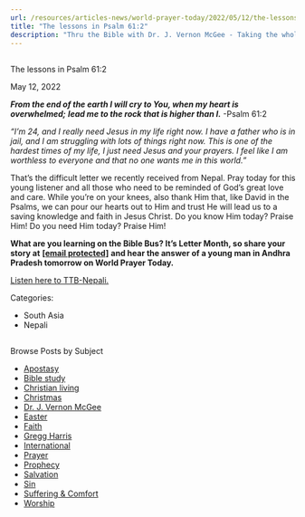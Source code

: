 ```yaml
---
url: /resources/articles-news/world-prayer-today/2022/05/12/the-lessons-in-psalm-61-2
title: "The lessons in Psalm 61:2"
description: "Thru the Bible with Dr. J. Vernon McGee - Taking the whole Word to the whole world"
---
```







## 
 The lessons in Psalm 61:2


May 12, 2022
![]()




***From the end of the earth I will cry to You, when my heart is overwhelmed;*** ***l******ead me to the rock that is higher than I.*** -Psalm 61:2

*“I’m 24, and I really need Jesus in my life right now. I have a father who is in jail, and I am struggling with lots of things right now. This is one of the hardest times of my life, I just need Jesus and your prayers. I feel like I am worthless to everyone and that no one wants me in this world.”*

That’s the difficult letter we recently received from Nepal. Pray today for this young listener and all those who need to be reminded of God’s great love and care. While you’re on your knees, also thank Him that, like David in the Psalms, we can pour our hearts out to Him and trust He will lead us to a saving knowledge and faith in Jesus Christ. Do you know Him today? Praise Him! Do you need Him today? Praise Him! 

**What are you learning on the Bible Bus? It’s Letter Month, so share your story at** [**[email protected]**](/cdn-cgi/l/email-protection#307279727c75726563706464721e5f4257) **and hear the answer of a young man in Andhra Pradesh tomorrow on World Prayer Today.**

[Listen here to TTB-Nepali.](https://ttb.twr.org/home/day,0875/language,NEP)



Categories: 


* South Asia
* Nepali









## 
 Browse Posts by Subject


* [Apostasy](/resources/articles-news/-in-tags/tags/Apostasy)
* [Bible study](/resources/articles-news/-in-tags/tags/Bible-study)
* [Christian living](/resources/articles-news/-in-tags/tags/Christian-living)
* [Christmas](/resources/articles-news/-in-tags/tags/Christmas)
* [Dr. J. Vernon McGee](/resources/articles-news/-in-tags/tags/Dr-J-Vernon-McGee)
* [Easter](/resources/articles-news/-in-tags/tags/easter)
* [Faith](/resources/articles-news/-in-tags/tags/Faith)
* [Gregg Harris](/resources/articles-news/-in-tags/tags/Gregg-Harris)
* [International](/resources/articles-news/-in-tags/tags/International)
* [Prayer](/resources/articles-news/-in-tags/tags/prayer)
* [Prophecy](/resources/articles-news/-in-tags/tags/Prophecy)
* [Salvation](/resources/articles-news/-in-tags/tags/Salvation)
* [Sin](/resources/articles-news/-in-tags/tags/sin)
* [Suffering & Comfort](/resources/articles-news/-in-tags/tags/Suffering-Comfort)
* [Worship](/resources/articles-news/-in-tags/tags/worship)






